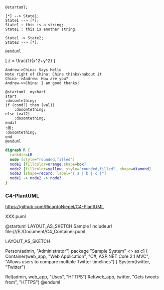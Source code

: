 
```puml
@startuml;

[*] --> State1;
State1 --> [*];
State1 : this is a string;
State1 : this is another string;

State1 -> State2;
State2 --> [*];

@enduml
```

\[ z = \frac{1}{x^2+y^2} \]




```sequence{theme=hand}
Andrew->China: Says Hello
Note right of China: China thinks\nabout it
China-->Andrew: How are you?
Andrew->>China: I am good thanks!
```

```puml
@startuml  mychart
start
:dosomtething;
if (cond?) then (val1)
    :dosomtething;
else (val2)
    :dosomtething;
endif
:画;
:dosomtething;
end
@enduml
```

```dot
digraph R {
  rankdir=LR
  node [style="rounded,filled"]
  node1 [fillcolor=orange,shape=box]
  node2 [fillcolor=yellow, style="rounded,filled", shape=diamond]
  node3 [shape=record, label="{ a | b | c }"]
  node1 -> node2 -> node3
}
```


### C4-PlantUML
https://github.com/RicardoNiepel/C4-PlantUML

XXX.puml

@startuml LAYOUT_AS_SKETCH Sample
!includeurl file:///E:/Document/C4_Container.puml


LAYOUT_AS_SKETCH

Person(admin, "Administrator")
package "Sample System" <<boundary>> as c1 {
    Container(web_app, "Web Application", "C#, ASP.NET Core 2.1 MVC", "Allows users to compare multiple Twitter timelines")
}
System(twitter, "Twitter")

Rel(admin, web_app, "Uses", "HTTPS")
Rel(web_app, twitter, "Gets tweets from", "HTTPS")
@enduml
